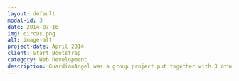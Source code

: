 ```yaml
---
layout: default
modal-id: 3
date: 2014-07-16
img: circus.png
alt: image-alt
project-date: April 2014
client: Start Bootstrap
category: Web Development
description: GuardianAngel was a group project put together with 3 other cohort members. The mobile app was designed to connect those in need of help (ie food, shelter, medical care) with those looking to help in a specific area like their own community. Features include a list of Needs people can create and explore, text messaging services, a map to identify their areas.
---
```

